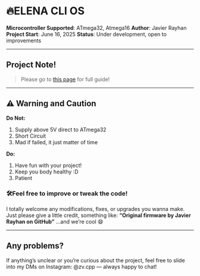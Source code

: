 # 🔥ELENA CLI OS

**Microcontroller Supported**: ATmega32, Atmega16 
**Author**: Javier Rayhan  
**Project Start**: June 16, 2025
**Status**: Under development, open to improvements

---

## Project Note!
> Please go to [this page](https://docs.javierrayhan.my.id/docs/category/elena-cli-os) for full guide!

---

## ⚠️ Warning and Caution
**Do Not:**
1. Supply above 5V direct to ATmega32
2. Short Circuit 
3. Mad if failed, it just matter of time

**Do:**
1. Have fun with your project!
2. Keep you body healthy :D
3. Patient 

### 🛠️Feel free to improve or tweak the code!
I totally welcome any modifications, fixes, or upgrades you wanna make. Just please give a little credit, something like:
**“Original firmware by Javier Rayhan on GitHub”**
…and we’re cool 😄

---
## Any problems?
If anything’s unclear or you’re curious about the project, feel free to slide into my DMs on Instagram: @zv.cpp — always happy to chat!
